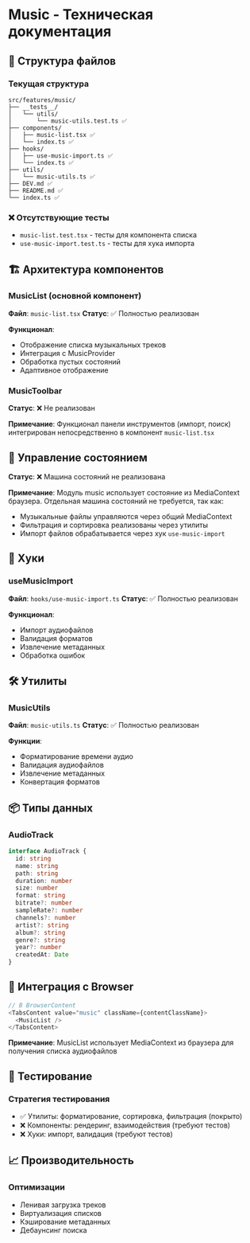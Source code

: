 # Music - Техническая документация

## 📁 Структура файлов

### Текущая структура
```
src/features/music/
├── __tests__/
│   └── utils/
│       └── music-utils.test.ts ✅
├── components/
│   ├── music-list.tsx ✅
│   └── index.ts ✅
├── hooks/
│   ├── use-music-import.ts ✅
│   └── index.ts ✅
├── utils/
│   └── music-utils.ts ✅
├── DEV.md ✅
├── README.md ✅
└── index.ts ✅
```

### ❌ Отсутствующие тесты
- `music-list.test.tsx` - тесты для компонента списка
- `use-music-import.test.ts` - тесты для хука импорта

## 🏗️ Архитектура компонентов

### MusicList (основной компонент)
**Файл**: `music-list.tsx`
**Статус**: ✅ Полностью реализован

**Функционал**:
- Отображение списка музыкальных треков
- Интеграция с MusicProvider
- Обработка пустых состояний
- Адаптивное отображение

### MusicToolbar
**Статус**: ❌ Не реализован

**Примечание**: Функционал панели инструментов (импорт, поиск) интегрирован непосредственно в компонент `music-list.tsx`

## 🔧 Управление состоянием

**Статус**: ❌ Машина состояний не реализована

**Примечание**: Модуль music использует состояние из MediaContext браузера. Отдельная машина состояний не требуется, так как:
- Музыкальные файлы управляются через общий MediaContext
- Фильтрация и сортировка реализованы через утилиты
- Импорт файлов обрабатывается через хук `use-music-import`

## 🎣 Хуки

### useMusicImport
**Файл**: `hooks/use-music-import.ts`
**Статус**: ✅ Полностью реализован

**Функционал**:
- Импорт аудиофайлов
- Валидация форматов
- Извлечение метаданных
- Обработка ошибок

## 🛠️ Утилиты

### MusicUtils
**Файл**: `music-utils.ts`
**Статус**: ✅ Полностью реализован

**Функции**:
- Форматирование времени аудио
- Валидация аудиофайлов
- Извлечение метаданных
- Конвертация форматов

## 📦 Типы данных

### AudioTrack
```typescript
interface AudioTrack {
  id: string
  name: string
  path: string
  duration: number
  size: number
  format: string
  bitrate?: number
  sampleRate?: number
  channels?: number
  artist?: string
  album?: string
  genre?: string
  year?: number
  createdAt: Date
}
```

## 🔗 Интеграция с Browser

```typescript
// В BrowserContent
<TabsContent value="music" className={contentClassName}>
  <MusicList />
</TabsContent>
```

**Примечание**: MusicList использует MediaContext из браузера для получения списка аудиофайлов

## 🧪 Тестирование

### Стратегия тестирования
- ✅ Утилиты: форматирование, сортировка, фильтрация (покрыто)
- ❌ Компоненты: рендеринг, взаимодействия (требуют тестов)
- ❌ Хуки: импорт, валидация (требуют тестов)

## 📈 Производительность

### Оптимизации
- Ленивая загрузка треков
- Виртуализация списков
- Кэширование метаданных
- Дебаунсинг поиска
